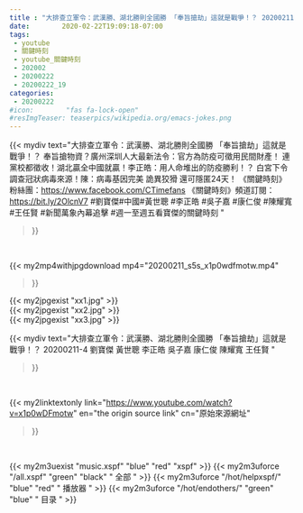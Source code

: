 ```yaml
---
title : "大排查立軍令：武漢勝、湖北勝則全國勝 「奉旨搶劫」這就是戰爭！？ 20200211-4 劉寶傑 黃世聰 李正皓 吳子嘉 康仁俊 陳耀寬 王任賢 "
date:        2020-02-22T19:09:18-07:00
tags:
 - youtube
 - 關鍵時刻
 - youtube_關鍵時刻
 - 202002
 - 20200222
 - 20200222_19
categories:
 - 20200222
#icon:        "fas fa-lock-open"
#resImgTeaser: teaserpics/wikipedia.org/emacs-jokes.png
---
```


{{< mydiv text="大排查立軍令：武漢勝、湖北勝則全國勝 「奉旨搶劫」這就是戰爭！？ 奉旨搶物資？廣州深圳人大最新法令：官方為防疫可徵用民間財產！ 連黨校都徵收！湖北贏全中國就贏！李正皓：用人命堆出的防疫勝利！？ 白宮下令調查冠狀病毒來源！陳：病毒基因完美 詭異狡猾 還可隱匿24天！  《關鍵時刻》粉絲團：https://www.facebook.com/CTimefans 《關鍵時刻》頻道訂閱：https://bit.ly/2OlcnV7  #劉寶傑#中國#黃世聰 #李正皓 #吳子嘉 #康仁俊 #陳耀寬 #王任賢 #新聞萬象內幕追擊 #週一至週五看寶傑的關鍵時刻 "
>}}
<br>


{{< my2mp4withjpgdownload mp4="20200211_s5s_x1p0wdfmotw.mp4"
>}}

{{< my2jpgexist "xx1.jpg" >}}<br>
{{< my2jpgexist "xx2.jpg" >}}<br>
{{< my2jpgexist "xx3.jpg" >}}<br>



{{< mydiv text="大排查立軍令：武漢勝、湖北勝則全國勝 「奉旨搶劫」這就是戰爭！？ 20200211-4 劉寶傑 黃世聰 李正皓 吳子嘉 康仁俊 陳耀寬 王任賢 "
>}}
<br>

{{< my2linktextonly link="https://www.youtube.com/watch?v=x1p0wDFmotw"
en="the origin source link" cn="原始來源網址"
>}}


<br>

{{< my2m3uexist "music.xspf"        "blue"   "red"    "xspf" >}} {{< my2m3uforce "/all.xspf"         "green"  "black"  " 全部 " >}} {{< my2m3uforce "/hot/helpxspf/"    "blue"   "red"    " 播放器 " >}} {{< my2m3uforce "/hot/endothers/"   "green"  "blue"   " 目录 " >}} 
